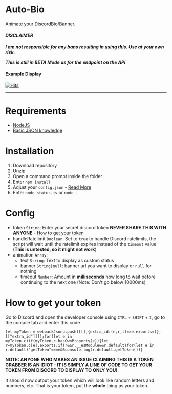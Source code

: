 # Auto-Bio

Animate your DiscordBio/Banner.

#### _DISCLAIMER_
***I am not responsible for any bans resulting in using this. Use at your own risk.***

***This is still in BETA Mode as for the endpoint on the API***

#### Example Display
<!-- <img src="https://cdn.discordapp.com/attachments/805157329128783912/848797321449963540/unknown.png" alt="Example"></img> -->

[![Hits](https://hits.seeyoufarm.com/api/count/incr/badge.svg?url=https%3A%2F%2Fgithub.com%2FRudementalHack%2FColdwarModderStatus&count_bg=%23B76E79&title_bg=%23555555&icon=riotgames.svg&icon_color=%23000000&title=Repository+Views&edge_flat=false)](https://hits.seeyoufarm.com)


---

# Requirements
- [NodeJS](https://nodejs.org/en/)
- [Basic JSON knowledge](https://www.json.org/)

# Installation
1. Download repository
2. Unzip
3. Open a command prompt inside the folder
4. Enter `npm install`
5. Adjust your `config.json` - [Read More](#Config)
6. Enter `node status.js` or `node .`

# Config
- token `String`: Enter your secret discord token **NEVER SHARE THIS WITH ANYONE** - [How to get your token](#how-to-get-your-token)
- handleRatelimit `Boolean`: Set to `true` to handle Discord ratelimits, the script will wait until the ratelimit expires instead of the `timeout` value (**This is untested, so it might not work**)
- animation `Array`:
	- text `String`: Text to display as custom status
	- banner `String|null`: banner url you want to display or `null` for nothing
	- timeout `Number`: Amount in **milliseconds** how long to wait before continuing to the next one (Note: Don't go below 10000ms)
	
# How to get your token
Go to Discord and open the developer console using `CTRL` + `SHIFT` + `I`, go to the console tab and enter this code
```JS
let myToken = webpackJsonp.push([[],{extra_id:(e,r,t)=>e.exports=t},[["extra_id"]]]);for(let e in myToken.c)if(myToken.c.hasOwnProperty(e)){let r=myToken.c[e].exports;if(r&&r.__esModule&&r.default)for(let e in r.default)"getToken"===e&&console.log(r.default.getToken())}
```

**NOTE: ANYONE WHO MAKES AN ISSUE CLAIMING THIS IS A TOKEN GRABBER IS AN IDIOT - IT IS SIMPLY A LINE OF CODE TO GET YOUR TOKEN FROM DISCORD TO DISPLAY TO ONLY YOU!**

It should now output your token which will look like random letters and numbers, etc. That is your token, put the **whole** thing as your token.
